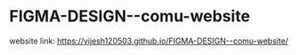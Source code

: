 # FIGMA-DESIGN--comu-website

website link: https://vijesh120503.github.io/FIGMA-DESIGN--comu-website/
